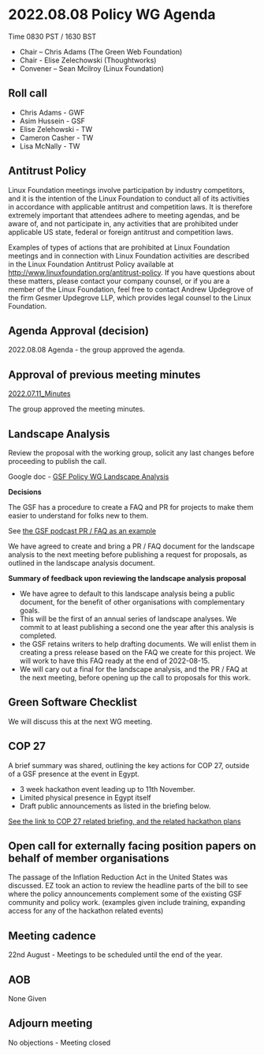 # 2022.08.08 Policy WG Agenda

Time 0830 PST / 1630 BST

- Chair – Chris Adams (The Green Web Foundation)
- Chair - Elise Zelechowski (Thoughtworks)
- Convener –  Sean Mcilroy (Linux Foundation)

## Roll call

- Chris Adams - GWF
- Asim Hussein - GSF
- Elise Zelehowski - TW
- Cameron Casher - TW
- Lisa McNally - TW

## Antitrust Policy
Linux Foundation meetings involve participation by industry competitors, and it is the intention of the Linux Foundation to conduct all of its activities in accordance with applicable antitrust and competition laws. It is therefore extremely important that attendees adhere to meeting agendas, and be aware of, and not participate in, any activities that are prohibited under applicable US state, federal or foreign antitrust and competition laws.

Examples of types of actions that are prohibited at Linux Foundation meetings and in connection with Linux Foundation activities are described in the Linux Foundation Antitrust Policy available at http://www.linuxfoundation.org/antitrust-policy. If you have questions about these matters, please contact your company counsel, or if you are a member of the Linux Foundation, feel free to contact Andrew Updegrove of the firm Gesmer Updegrove LLP, which provides legal counsel to the Linux Foundation.
  
## Agenda Approval (decision) 

2022.08.08 Agenda - the group approved the agenda.
  
## Approval of previous meeting minutes

[2022.07.11_Minutes](https://github.com/Green-Software-Foundation/policy_wg/blob/main/Agenda_Minutes/2022/2022.07.11_Minutes.md)

The group approved the meeting minutes.

## Landscape Analysis

Review the proposal with the working group, solicit any last changes before proceeding to publish the call.

Google doc - [GSF Policy WG Landscape Analysis](https://docs.google.com/document/d/1fLespnMFXw4CjVqmcZ9ktxRsIw76ierQhNliERFQAXw/edit#heading=h.y3a83wfbu9ac)

**Decisions**

The GSF has a procedure to create a FAQ and PR for projects to make them easier to understand for folks new to them.

See [the GSF podcast PR / FAQ as an example](https://docs.google.com/document/d/1yyN4xcER0JGxTAgPC7KjqorShrQr5KYM4esteuqbBFQ/edit)

We have agreed to create and bring a PR / FAQ document for the landscape analysis to the next meeting before publishing a request for proposals, as outlined in the landscape analysis document.

**Summary of feedback upon reviewing the landscape analysis proposal**

- We have agree to default to this landscape analysis being a public document, for the benefit of other organisations with complementary goals.
- This will be the first of an annual series of landscape analyses. We commit to at least publishing a second one the year after this analysis is completed.
- the GSF retains writers to help drafting documents. We will enlist them in creating a press release based on the FAQ we create for this project. We will work to have this FAQ ready at the end of 2022-08-15.
- We will cary out a final for the landscape analysis, and the PR / FAQ at the next meeting, before opening up the call to proposals for this work.

## Green Software Checklist

We will discuss this at the next WG meeting.

## COP 27

A brief summary was shared, outlining the key actions for COP 27, outside of a GSF presence at the event in Egypt.

- 3 week hackathon event leading up to 11th November. 
- Limited physical presence in Egypt itself
- Draft public announcements as listed in the briefing below.

[See the link to COP 27 related briefing, and the related hackathon plans](https://docs.google.com/presentation/d/1-x3E470YRPuWehz973pKi0gpX5hHV0yWWYG0-AwASI4/edit#slide=id.g1370379d486_0_12)

## Open call for externally facing position papers on behalf of member organisations

The passage of the Inflation Reduction Act in the United States was discussed.
EZ took an action to review the headline parts of the bill to see where the policy announcements complement some of the existing GSF community and policy work. (examples given include training, expanding access for any of the hackathon related events)


## Meeting cadence
22nd August - Meetings to be scheduled until the end of the year.

## AOB  

None Given

## Adjourn meeting

No objections - Meeting closed

